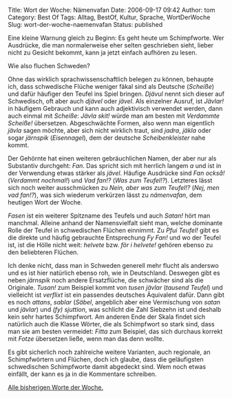 Title: Wort der Woche: Nämenvafan
Date: 2006-09-17 09:42
Author: tom
Category: Best Of
Tags: Alltag, BestOf, Kultur, Sprache, WortDerWoche
Slug: wort-der-woche-naemenvafan
Status: published

Eine kleine Warnung gleich zu Beginn: Es geht heute um Schimpfworte. Wer
Ausdrücke, die man normalerweise eher selten geschrieben sieht, lieber
nicht zu Gesicht bekommt, kann ja jetzt einfach aufhören zu lesen.

Wie also fluchen Schweden?

Ohne das wirklich sprachwissenschaftlich belegen zu können, behaupte
ich, dass schwedische Flüche weniger fäkal sind als Deutsche (*Scheiße*)
und dafür häufiger den Teufel ins Spiel bringen. *Djävul* nennt sich
dieser auf Schwedisch, oft aber auch *djävel* oder *jävel*. Als
einzelner Ausruf, ist *Jävlar!* in häufigem Gebrauch und kann auch
adjektivisch verwendet werden, dann auch einmal mit *Scheiße*: *Jävla
skit!* würde man am besten mit *Verdammte Scheiße!* übersetzen.
Abgeschwächte Formen, also wenn man eigentlich *jävla* sagen möchte,
aber sich nicht wirklich traut, sind *jadra*, *jäkla* oder sogar
*järnspik* (*Eisennagel*), dem der deutsche *Scheibenkleister* nahe
kommt.

Der Gehörnte hat einen weiteren gebräuchlichen Namen, der aber nur als
Substantiv durchgeht: *Fan*. Das spricht sich mit herrlich langem *a*
und ist in der Verwendung etwas stärker als *jävel*. Häufige Ausdrücke
sind *Fan också!* (*Verdammt nochmal!*) und *Vad fan!?* (*Was zum
Teufel!?*). Letzteres lässt sich noch weiter ausschmücken zu *Nein, aber
was zum Teufel!?* (*Nej, men vad fan!?*), was sich wiederum verkürzen
lässt zu *nämenvafan*, dem heutigen Wort der Woche.

*Fasen* ist ein weiterer Spitzname des Teufels und auch *Satan!* hört
man manchmal. Alleine anhand der Namensvielfalt sieht man, welche
dominante Rolle der Teufel in schwedischen Flüchen einnimmt. Zu *Pfui
Teufel!* gibt es die direkte und häufig gebrauchte Entsprechung *Fy
Fan!* und wo der Teufel ist, ist die Hölle nicht weit: *helvete* bzw.
*för i helvete!* gehören ebenso zu den beliebteren Flüchen.

Ich denke nicht, dass man in Schweden generell mehr flucht als anderswo
und es ist hier natürlich ebenso roh, wie in Deutschland. Deswegen gibt
es neben *järnspik* noch andere Ersatzflüche, die schwächer sind als die
Originale. *Tusan!* zum Beispiel kommt von *tusen jävlar* (*tausend
Teufel*) und vielleicht ist *verflixt* ist ein passendes deutsches
Äquivalent dafür. Dann gibt es noch *attans*, *sablar* (*Säbel*,
angeblich aber eine Vermischung von *satan* und *jävlar*) und *(fy)
sjuttion*, was schlicht die Zahl Siebzehn ist und deshalb kein sehr
hartes Schimpfwort. Am anderen Ende der Skala findet sich natürlich auch
die Klasse Wörter, die als Schimpfwort so stark sind, dass man sie am
besten vermeidet: *Fitta* zum Beispiel, das sich durchaus korrekt mit
*Fotze* übersetzen ließe, wenn man das denn wollte.

Es gibt sicherlich noch zahlreiche weitere Varianten, auch regionale, an
Schimpfwörtern und Flüchen, doch ich glaube, dass die geläufigsten
schwedischen Schimpfworte damit abgedeckt sind. Wem noch etwas einfällt,
der kann es ja in die Kommentare schreiben.

[Alle bisherigen Worte der Woche.](http://www.fiket.de/tag/wortderwoche)

